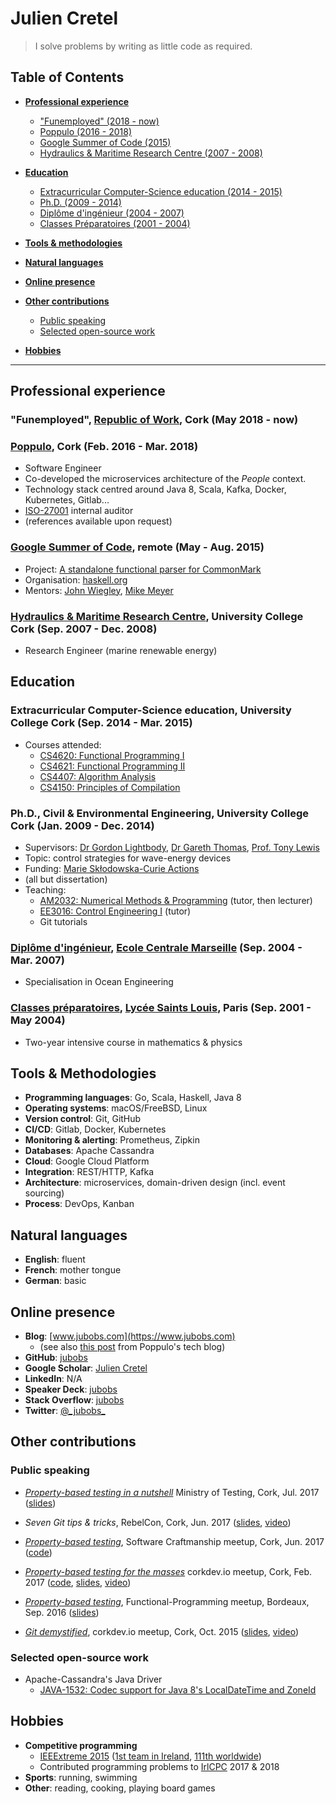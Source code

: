 # Julien Cretel

> I solve problems by writing as little code as required.

## Table of Contents

* [**Professional experience**](https://github.com/jubobs/cv#professional-experience)
    * ["Funemployed" (2018 - now)](https://github.com/jubobs/cv#funemployed-republic-of-work-cork-may-2018---now)
    * [Poppulo (2016 - 2018)](https://github.com/jubobs/cv#poppulo-cork-feb-2016---mar-2018)
    * [Google Summer of Code (2015)](https://github.com/jubobs/cv#google-summer-of-code-remote-may---aug-2015)
    * [Hydraulics & Maritime Research Centre (2007 - 2008)](https://github.com/jubobs/cv#hydraulics--maritime-research-centre-university-college-cork-sep-2007---dec-2008)

* [**Education**](https://github.com/jubobs/cv#education)
    * [Extracurricular Computer-Science education (2014 - 2015)](https://github.com/jubobs/cv#extracurricular-computer-science-education-university-college-cork-sep-2014---mar-2015)
    * [Ph.D. (2009 - 2014)](https://github.com/jubobs/cv#phd-civil--environmental-engineering-university-college-cork-jan-2009---dec-2014)
    * [Diplôme d'ingénieur (2004 - 2007)](https://github.com/jubobs/cv#dipl%C3%B4me-ding%C3%A9nieur-ecole-centrale-marseille-sep-2004---mar-2007)
    * [Classes Préparatoires (2001 - 2004)](https://github.com/jubobs/cv#classes-pr%C3%A9paratoires-lyc%C3%A9e-saints-louis-paris-sep-2001---may-2004)

* [**Tools & methodologies**](https://github.com/jubobs/cv#tools--methodologies)

* [**Natural languages**](https://github.com/jubobs/cv#natural-languages)

* [**Online presence**](https://github.com/jubobs/cv#online-presence)

* [**Other contributions**](https://github.com/jubobs/cv#other-contributions)
    * [Public speaking](https://github.com/jubobs/cv#public-speaking)
    * [Selected open-source work](https://github.com/jubobs/cv#selected-open-source-work)

* [**Hobbies**](https://github.com/jubobs/cv#hobbies)

---


## Professional experience

### "Funemployed", [Republic of Work][row], Cork (May 2018 - now)

### [Poppulo](https://www.poppulo.com/), Cork (Feb. 2016 - Mar. 2018)

* Software Engineer
* Co-developed the microservices architecture of the _People_ context.
* Technology stack centred around Java 8, Scala, Kafka, Docker, Kubernetes, Gitlab...
* [ISO-27001][iso] internal auditor
* (references available upon request)

### [Google Summer of Code][gsoc], remote (May - Aug. 2015)

* Project: [A standalone functional parser for CommonMark][gsoc-project]
* Organisation: [haskell.org](https://www.haskell.org/)
* Mentors: [John Wiegley][jwiegley], [Mike Meyer][mmeyer]


### [Hydraulics & Maritime Research Centre][hmrc], University College Cork (Sep. 2007 - Dec. 2008)

* Research Engineer (marine renewable energy)


## Education

### Extracurricular Computer-Science education, University College Cork (Sep. 2014 - Mar. 2015)

* Courses attended:
    * [CS4620: Functional Programming I][cs4620]
    * [CS4621: Functional Programming II][cs4621]
    * [CS4407: Algorithm Analysis][cs4407]
    * [CS4150: Principles of Compilation][cs4150]


### Ph.D., Civil & Environmental Engineering, University College Cork (Jan. 2009 - Dec. 2014)
* Supervisors: [Dr Gordon Lightbody][gordon], [Dr Gareth Thomas][gareth], [Prof. Tony Lewis][tony]
* Topic: control strategies for wave-energy devices
* Funding: [Marie Skłodowska-Curie Actions][msca]
* (all but dissertation)
* Teaching:
    * [AM2032: Numerical Methods & Programming][am2032] (tutor, then lecturer)
    * [EE3016: Control Engineering I][ee3016] (tutor)
    * Git tutorials

### [Diplôme d'ingénieur][ingenieur], [Ecole Centrale Marseille][centrale-marseille] (Sep. 2004 - Mar. 2007)

* Specialisation in Ocean Engineering


### [Classes préparatoires][prepa], [Lycée Saints Louis][st-louis], Paris (Sep. 2001 - May 2004)

* Two-year intensive course in mathematics & physics


## Tools & Methodologies

* **Programming languages**: Go, Scala, Haskell, Java 8
* **Operating systems**: macOS/FreeBSD, Linux
* **Version control**: Git, GitHub
* **CI/CD**: Gitlab, Docker, Kubernetes
* **Monitoring & alerting**: Prometheus, Zipkin
* **Databases**: Apache Cassandra
* **Cloud**: Google Cloud Platform
* **Integration**: REST/HTTP, Kafka
* **Architecture**: microservices, domain-driven design (incl. event sourcing)
* **Process**: DevOps, Kanban


## Natural languages

* **English**: fluent
* **French**: mother tongue
* **German**: basic


## Online presence

* **Blog**: [www.jubobs.com](https://www.jubobs.com)
    * (see also [this post][poppulo-blogpost] from Poppulo's tech blog)
* **GitHub**: [jubobs](https://github.com/jubobs)
* **Google Scholar**: [Julien Cretel][google-scholar]
* **LinkedIn**: N/A
* **Speaker Deck**: [jubobs](https://speakerdeck.com/jubobs)
* **Stack Overflow**: [jubobs][stackoverflow]
* **Twitter**: [@\_jubobs\_](https://twitter.com/_jubobs_)


## Other contributions

### Public speaking

* [_Property-based testing in a nutshell_][pbt-ministry-meetup]
  Ministry of Testing, Cork, Jul. 2017
  ([slides][pbt-ministry-slides])

* _Seven Git tips & tricks_,
  RebelCon, Cork, Jun. 2017
  ([slides][7-git-slides], [video][7-git-video])

* [_Property-based testing_][pbt-crafters-meetup],
  Software Craftmanship meetup, Cork, Jun. 2017
  ([code][pbt-crafters-code])

* [_Property-based testing for the masses_][pbt-corkdev-meetup]
  corkdev.io meetup, Cork, Feb. 2017
  ([code][pbt-corkdev-code], [slides][pbt-corkdev-slides], [video][pbt-corkdev-video])

* [_Property-based testing_][pbt-bdx-meetup],
  Functional-Programming meetup, Bordeaux, Sep. 2016
  ([slides][pbt-bdx-slides])

* [_Git demystified_][git-demystified-meetup],
  corkdev.io meetup, Cork, Oct. 2015
  ([slides][git-demystified-slides], [video][git-demystified-video])


### Selected open-source work

* Apache-Cassandra's Java Driver
    * [JAVA-1532: Codec support for Java 8's LocalDateTime and ZoneId][java1532]

## Hobbies

* **Competitive programming**
    * [IEEExtreme 2015][ieeextreme] ([1st team in Ireland][ieeextreme-country], [111th worldwide][ieeextreme-worldwide])
    * Contributed programming problems to [IrlCPC][irlcpc] 2017 & 2018
* **Sports**: running, swimming
* **Other**: reading, cooking, playing board games


[7-git-video]: https://www.youtube.com/watch?v=1mJQdcDi7z0
[7-git-slides]: https://speakerdeck.com/jubobs/7-git-tips-and-tricks-by-jubobs

[am2032]: https://www.ucc.ie/admin/registrar/modules/descriptions/AM.html#AM2032

[centrale-marseille]: https://www.centrale-marseille.fr/en

[cs4150]: https://www.ucc.ie/admin/registrar/modules/descriptions/page014.html#CS4150
[cs4620]: https://www.ucc.ie/admin/registrar/modules/descriptions/page014.html#CS4620
[cs4621]: https://www.ucc.ie/admin/registrar/modules/descriptions/page014.html#CS4621
[cs4407]: https://www.ucc.ie/admin/registrar/modules/descriptions/page014.html#CS4407

[ee3016]: https://www.ucc.ie/admin/registrar/modules/descriptions/EE.html#EE3016

[pbt-bdx-meetup]: https://www.meetup.com/bdx-fp/events/233327084/
[pbt-bdx-slides]: https://speakerdeck.com/jubobs/property-based-testing-1

[gareth]: http://publish.ucc.ie/researchprofiles/D019/gthomas

[git-demystified-meetup]: https://www.meetup.com/corkdev-io/events/225761607/
[git-demystified-slides]: https://github.com/jubobs/talks/blob/master/corkdev-oct2015/slides.md
[git-demystified-video]: https://www.youtube.com/watch?v=nvUbAkncoso

[google-scholar]: https://scholar.google.com/citations?user=SLDeQ5wAAAAJ

[gordon]: https://www.ucc.ie/en/serg/windenergy/people/gordon/

[gsoc]: https://summerofcode.withgoogle.com/
[gsoc-project]: https://www.google-melange.com/archive/gsoc/2015/orgs/haskell/projects/jubobs.html

[hmrc]: http://www.marei.ie/

[msca]: http://ec.europa.eu/research/mariecurieactions/

[ieeextreme]: http://ieeextreme.org/
[ieeextreme-country]: http://sites.ieee.org/xtreme/files/2017/05/Xtreme-9.0-Final-Standings-by-Overall-Rank.pdf
[ieeextreme-worldwide]: http://sites.ieee.org/xtreme/files/2017/05/Xtreme-9.0-Final-Standings-by-Country.pdf

[ingenieur]: https://en.wikipedia.org/wiki/Dipl%C3%B4me_d%27Ing%C3%A9nieur
[iso]: https://www.iso.org/isoiec-27001-information-security.html
[irlcpc]: https://www.insight-centre.org/content/irish-collegiate-programming-contest-irlcpc
[java1532]: https://github.com/datastax/java-driver/pull/1016
[jwiegley]: http://www.newartisans.com
[mmeyer]: http://blog.mired.org

[pbt-corkdev-meetup]: https://www.meetup.com/corkdev-io/events/237848006/
[pbt-corkdev-code]: https://github.com/jubobs/corkdev-feb-2017
[pbt-corkdev-slides]: https://speakerdeck.com/jubobs/property-based-testing-for-the-masses
[pbt-corkdev-video]: https://www.youtube.com/watch?v=h96c-coQWkE

[pbt-crafters-code]: https://github.com/jubobs/Cork-Software-Craftsmanship-workshop-on-property-based-testing
[pbt-crafters-meetup]: https://www.meetup.com/Cork-Software-Craftsmanship-Meetup/events/239666281/

[pbt-ministry-slides]: https://speakerdeck.com/jubobs/property-based-testing-in-a-nutshell
[pbt-ministry-meetup]: https://www.meetup.com/Ministry-of-Testing-Cork/events/240736464/

[poppulo]: https://www.poppulo.com/
[poppulo-blogpost]: http://techblog.poppulo.com/use-custom-value-classes-for-greater-abstraction-and-type-safety/

[prepa]: https://en.wikipedia.org/wiki/Classe_pr%C3%A9paratoire_aux_grandes_%C3%A9coles

[row]: http://www.republicofwork.com/

[st-louis]: http://www.lycee-saintlouis.fr/
[stackoverflow]: https://stackoverflow.com/users/2541573/jubobs?tab=profile

[tony]: http://research.ucc.ie/profiles/D012/tlewis
